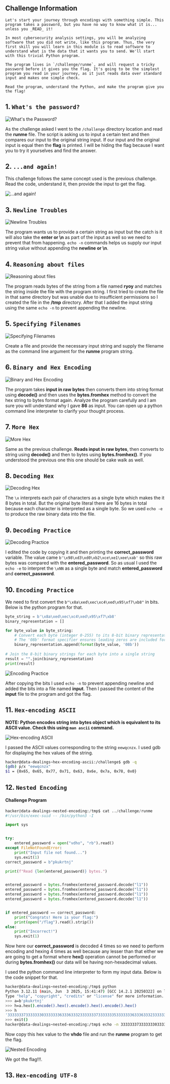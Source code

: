 
## Challenge Information

```
Let's start your journey through encodings with something simple. This program takes a password, but you have no way to know what it is... unless you _READ_ it!

In most cybersecurity analysis settings, you will be analyzing software that you did not write, like this program. Thus, the very first skill you will learn in this module is to read software to understand what is the data that it wants you to send. We'll start with this trivial Python program.

The program lives in `/challenge/runme`, and will request a tricky password before it gives you the flag. It's going to be the simplest program you read in your journey, as it just reads data over standard input and makes one simple check.

Read the program, understand the Python, and make the program give you the flag!
```



## 1. `What's the password?`


![What's the Password?](./Images/Img1.png)

As the challenge asked I went to the `/challenge` directory location and read the **runme** file. The script is asking us to input a certain text and then compares our input to the original string input. If our input and the original input is equal then the **flag** is printed. I will be hiding the flag because I want you to try it yourselves and find the answer.


## 2. `...and again!`


This challenge follows the same concept used is the previous challenge. Read the code, understand it, then provide the input to get the flag.

![...and again!](./Images/Img2.png)


## 3. `Newline Troubles`


![Newline Troubles](./Images/Img3.png)

The program wants us to provide a certain string as input but the catch is it will also take the **enter or \n** as part of the input as well so we need to prevent that from happening. `echo -n` commands helps us supply our input string value without appending the **newline or \n**.


## 4. `Reasoning about files`

![Reasoning about files](./Images/Img4.png)

The program reads bytes of the string from a file named **ryoy** and matches the string inside the file with the program string. I first tried to create the file in that same directory but was unable due to insufficient permissions so I created the file in the **/tmp** directory. After that I added the input string using the same `echo -n` to prevent appending the newline. 


## 5. `Specifying Filenames`

![Specifying Filenames](./Images/Img5.png)

Create a file and provide the necessary input string and supply the filename as the command line argument for the **runme** program string.


## 6. `Binary and Hex Encoding`

![Binary and Hex Encoding](./Images/Img6.png)

The program takes **input in raw bytes** then converts them into string format using **decode()** and then uses the **bytes.fromhex** method to convert the hex string to bytes format again. Analyze the program carefully and I am sure you will understand why I gave **86** as input. You can open up a python command line interpreter to clarify your thought process.


## 7. `More Hex`

![More Hex](./Images/Img7.png)

Same as the previous challenge. **Reads input in raw bytes**, then converts to string using **decode()** and then to bytes using **bytes.fromhex()**. If you understood the previous one this one should be cake walk as well.


## 8. `Decoding Hex`

![Decoding Hex](./Images/Img8.png)

The `\x` interprets each pair of characters as a single byte which makes the it 8 bytes in total. But the original byte literal there are 16 bytes in total because each character is interpreted as a single byte. So we used `echo -e` to produce the raw binary data into the file.


## 9. `Decoding Practice`

![Decoding Practice](./Images/Img9.png)

I edited the code by copying it and then printing the **correct_password** variable. The value came `b'\x98\xd3\xd0\xb2\xce\xe1\xee\xab'`  so this raw bytes was compared with the **entered_password**. So as usual I used the `echo -e` to interpret the `\xNN` as a single byte and match **entered_password** and **correct_password**.


## 10. `Encoding Practice`

We need to first convert the `b"\x8a\xed\xec\xc4\xed\x95\xf7\xb8"` in bits. Below is the python program for that.

```python
byte_string = b'\x8a\xed\xec\xc4\xed\x95\xf7\xb8'
binary_representation = []

for byte_value in byte_string:
    # Convert each byte (integer 0-255) to its 8-bit binary representation
    # The '08b' format specifier ensures leading zeros are included for 8 bits
    binary_representation.append(format(byte_value, '08b'))
    
# Join the 8-bit binary strings for each byte into a single string
result = "".join(binary_representation)
print(result)
```

![Encoding Practice](./Images/Img10.png)

After copying the bits I used `echo -n` to prevent appending newline and added the bits into a file named **input**. Then I passed the content of the **input** file to the program and got the flag.


## 11. `Hex-encoding ASCII`

**NOTE: Python encodes string into bytes object which is equivalent to its ASCII value. Check this using `man ascii` command.**

![Hex-encoding ASCII](./Images/Img11.png)

I passed the ASCII values corresponding to the string `eewqcnzx`. I used gdb for displaying the hex values of the string.

```bash
hacker@data-dealings~hex-encoding-ascii:/challenge$ gdb -q
(gdb) p/x "eewqcnzx"
$1 = {0x65, 0x65, 0x77, 0x71, 0x63, 0x6e, 0x7a, 0x78, 0x0}
```


## 12. `Nested Encoding`


#### Challenge Program

```python
hacker@data-dealings~nested-encoding:/tmp$ cat ../challenge/runme
#!/usr/bin/exec-suid -- /bin/python3 -I

import sys


try:
    entered_password = open("vdho", "rb").read()
except FileNotFoundError:
    print("Input file not found...")
    sys.exit(1)
correct_password = b"pkukrtnj"

print(f"Read {len(entered_password)} bytes.")


entered_password = bytes.fromhex(entered_password.decode("l1"))
entered_password = bytes.fromhex(entered_password.decode("l1"))
entered_password = bytes.fromhex(entered_password.decode("l1"))
entered_password = bytes.fromhex(entered_password.decode("l1"))


if entered_password == correct_password:
    print("Congrats! Here is your flag:")
    print(open("/flag").read().strip())
else:
    print("Incorrect!")
    sys.exit(1)

```


Now here our **correct_password** is decoded 4 times so we need to perform encoding and hexing 4 times as well because any lesser than that either we are going to get a format where **hex()** operation cannot be performed or during **bytes.fromhex()** our data will be having non-hexadecimal values.

I used the python command line interpreter to form my input data. Below is the code snippet for that.

```bash
hacker@data-dealings~nested-encoding:/tmp$ python
Python 3.12.11 (main, Jun  3 2025, 15:41:47) [GCC 14.2.1 20250322] on linux
Type "help", "copyright", "credits" or "license" for more information.
>>> a=b'pkukrtnj'
>>> h=a.hex().encode().hex().encode().hex().encode().hex()
>>> h
'33333337333333303333333633363332333333373333333533333336333633323333333733333332333333373333333433333336333633353333333633363331'
>>> exit()
hacker@data-dealings~nested-encoding:/tmp$ echo -n 33333337333333303333333633363332333333373333333533333336333633323333333733333332333333373333333433333336333633353333333633363331 > vdho
```


Now copy this hex value to the **vhdo** file and run the **runme** program to get the flag.

![Nested Encoding](./Images/Img12.png)

We got the flag!!!.


## 13. `Hex-encoding UTF-8`

